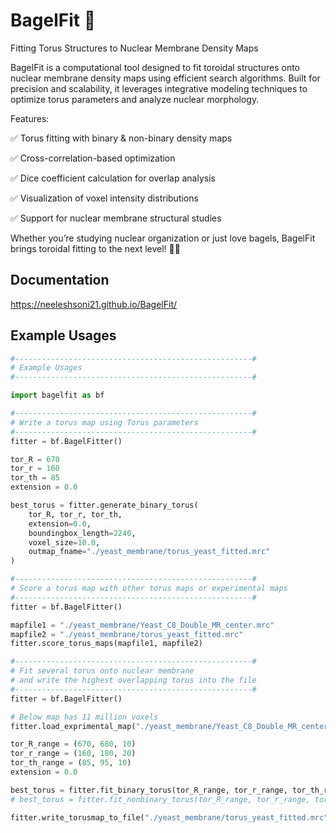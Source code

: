 # BagelFit 🥯
Fitting Torus Structures to Nuclear Membrane Density Maps  

BagelFit is a computational tool designed to fit toroidal structures onto nuclear membrane density maps using efficient search algorithms. Built for precision and scalability, it leverages integrative modeling techniques to optimize torus parameters and analyze nuclear morphology.


Features:

✅ Torus fitting with binary & non-binary density maps

✅ Cross-correlation-based optimization

✅ Dice coefficient calculation for overlap analysis

✅ Visualization of voxel intensity distributions

✅ Support for nuclear membrane structural studies

Whether you’re studying nuclear organization or just love bagels, BagelFit brings toroidal fitting to the next level! 🥯✨


## Documentation 
https://neeleshsoni21.github.io/BagelFit/

## Example Usages

```python
#-----------------------------------------------------#
# Example Usages
#-----------------------------------------------------#

import bagelfit as bf

#-----------------------------------------------------#
# Write a torus map using Torus parameters
#-----------------------------------------------------#
fitter = bf.BagelFitter()

tor_R = 670
tor_r = 160
tor_th = 85
extension = 0.0

best_torus = fitter.generate_binary_torus(
    tor_R, tor_r, tor_th, 
    extension=0.0, 
    boundingbox_length=2240, 
    voxel_size=10.0, 
    outmap_fname="./yeast_membrane/torus_yeast_fitted.mrc"
)   

#-----------------------------------------------------#
# Score a torus map with other torus maps or experimental maps
#-----------------------------------------------------#
fitter = bf.BagelFitter()

mapfile1 = "./yeast_membrane/Yeast_C8_Double_MR_center.mrc"
mapfile2 = "./yeast_membrane/torus_yeast_fitted.mrc"
fitter.score_torus_maps(mapfile1, mapfile2)

#-----------------------------------------------------#
# Fit several torus onto nuclear membrane 
# and write the highest overlapping torus into the file
#-----------------------------------------------------#
fitter = bf.BagelFitter()

# Below map has 11 million voxels
fitter.load_exprimental_map("./yeast_membrane/Yeast_C8_Double_MR_center.mrc")

tor_R_range = (670, 680, 10)
tor_r_range = (160, 180, 20)
tor_th_range = (85, 95, 10)
extension = 0.0

best_torus = fitter.fit_binary_torus(tor_R_range, tor_r_range, tor_th_range, extension)
# best_torus = fitter.fit_nonbinary_torus(tor_R_range, tor_r_range, tor_th_range, extension)

fitter.write_torusmap_to_file("./yeast_membrane/torus_yeast_fitted.mrc")